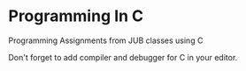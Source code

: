 # Programming In C
Programming Assignments from JUB classes using C 

Don't forget to add compiler and debugger for C in your editor.

